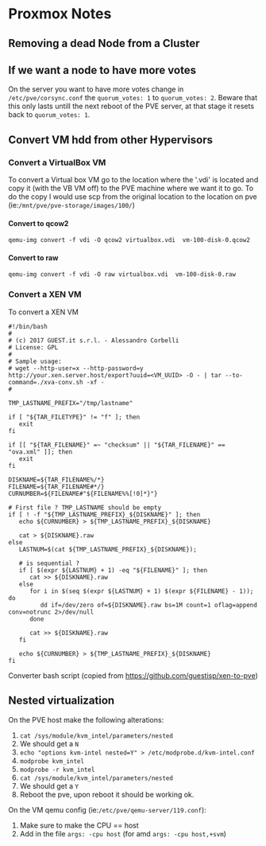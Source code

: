 # Proxmox Notes

## Removing a dead Node from a Cluster

## If we want a node to have more votes

On the server you want to have more votes change in `/etc/pve/corsync.conf` the `quorum_votes: 1` to `quorum_votes: 2`. 
Beware that this only lasts untill the next reboot of the PVE server, at that stage it resets back to `quorum_votes: 1`.

## Convert VM hdd from other Hypervisors

### Convert a VirtualBox VM

To convert a Virtual box VM go to the location where the '.vdi' is located and copy it (with the VB VM off) to the PVE machine where we want it to go.
To do the copy I would use scp from the original location to the location on pve (ie:`/mnt/pve/pve-storage/images/100/`)

#### Convert to qcow2
`qemu-img convert -f vdi -O qcow2 virtualbox.vdi  vm-100-disk-0.qcow2`
 
#### Convert to raw
`qemu-img convert -f vdi -O raw virtualbox.vdi  vm-100-disk-0.raw`

### Convert a XEN VM

To convert a XEN VM


```
#!/bin/bash
#
# (c) 2017 GUEST.it s.r.l. - Alessandro Corbelli
# License: GPL
#
# Sample usage:
# wget --http-user=x --http-password=y http://your.xen.server.host/export?uuid=<VM_UUID> -O - | tar --to-command=./xva-conv.sh -xf -
#

TMP_LASTNAME_PREFIX="/tmp/lastname"

if [ "${TAR_FILETYPE}" != "f" ]; then
   exit
fi

if [[ "${TAR_FILENAME}" =~ "checksum" || "${TAR_FILENAME}" == "ova.xml" ]]; then
   exit
fi

DISKNAME=${TAR_FILENAME%/*}
FILENAME=${TAR_FILENAME#*/}
CURNUMBER=${FILENAME#"${FILENAME%%[!0]*}"}

# First file ? TMP_LASTNAME should be empty
if [ ! -f "${TMP_LASTNAME_PREFIX}_${DISKNAME}" ]; then
   echo ${CURNUMBER} > ${TMP_LASTNAME_PREFIX}_${DISKNAME}

   cat > ${DISKNAME}.raw 
else
   LASTNUM=$(cat ${TMP_LASTNAME_PREFIX}_${DISKNAME});

   # is sequential ?
   if [ $(expr ${LASTNUM} + 1) -eq "${FILENAME}" ]; then
      cat >> ${DISKNAME}.raw
   else
	  for i in $(seq $(expr ${LASTNUM} + 1) $(expr ${FILENAME} - 1)); do
         dd if=/dev/zero of=${DISKNAME}.raw bs=1M count=1 oflag=append conv=notrunc 2>/dev/null
      done

      cat >> ${DISKNAME}.raw
   fi

   echo ${CURNUMBER} > ${TMP_LASTNAME_PREFIX}_${DISKNAME}
fi
```
Converter bash script (copied from https://github.com/guestisp/xen-to-pve)

## Nested virtualization

On the PVE host make the following alterations:  
1. `cat /sys/module/kvm_intel/parameters/nested`
2. We should get a `N`
3. `echo "options kvm-intel nested=Y" > /etc/modprobe.d/kvm-intel.conf`
4. `modprobe kvm_intel`
5. `modprobe -r kvm_intel`
6. `cat /sys/module/kvm_intel/parameters/nested`
7. We should get a `Y`
8. Reboot the pve, upon reboot it should be working ok.

On the VM qemu config (ie:`/etc/pve/qemu-server/119.conf`):  
1. Make sure to make the CPU == host
2. Add in the file `args: -cpu host` (for amd `args: -cpu host,+svm`)